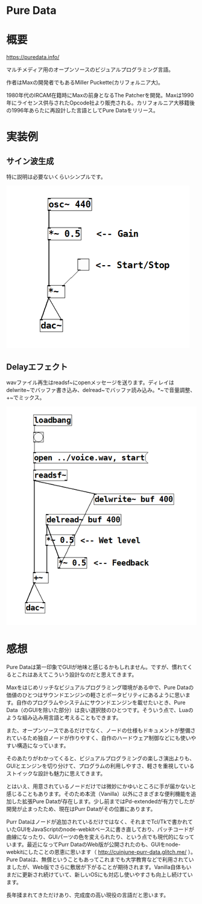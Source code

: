 Pure Data
===

# 概要

https://puredata.info/

マルチメディア用のオープンソースのビジュアルプログラミング言語。

作者はMaxの開発者でもあるMiller Puckette(カリフォルニア大)。

1980年代のIRCAM在籍時にMaxの前身となるThe Patcherを開発。Maxは1990年にライセンス供与されたOpcode社より販売される。カリフォルニア大移籍後の1996年あらたに再設計した言語としてPure Dataをリリース。

# 実装例

## サイン波生成

特に説明は必要ないくらいシンプルです。

![sine](sine.png)

## Delayエフェクト

wavファイル再生はreadsf\~にopenメッセージを送ります。ディレイはdelwrite\~でバッファ書き込み、delread\~でバッファ読み込み。*\~で音量調整、+\~でミックス。

![delay](delay.png)


# 感想

Pure Dataは第一印象でGUIが地味と感じるかもしれません。ですが、慣れてくるとこれはあえてこういう設計なのだと思えてきます。

Maxをはじめリッチなビジュアルプログラミング環境がある中で、Pure Dataの価値のひとつはサウンドエンジンの軽さとポータビリティにあるように思います。自作のプログラムやシステムにサウンドエンジンを載せたいとき、Pure Data（のGUIを除いた部分）は良い選択肢のひとつです。そういう点で、Luaのような組み込み用言語と考えることもできます。

また、オープンソースであるだけでなく、ノードの仕様もドキュメントが整備されているため独自ノードが作りやすく、自作のハードウェア制御などにも使いやすい構造になっています。

そのあたりがわかってくると、ビジュアルプログラミングの楽しさ演出よりも、GUIとエンジンを切り分けて、プログラムの利用しやすさ、軽さを重視しているストイックな設計も魅力に思えてきます。

とはいえ、用意されているノードだけでは微妙にかゆいところに手が届かないと感じることもあります。そのため本流（Vanilla）以外にさまざまな便利機能を追加した拡張Pure Dataが存在します。少し前まではPd-extendedが有力でしたが開発が止まったため、現在はPurr Dataがその位置にあります。

Purr Dataはノードが追加されているだけではなく、それまでTcl/Tkで書かれていたGUIをJavaScriptのnode-webkitベースに書き直しており、パッチコードが曲線になったり、GUIパーツの色を変えられたり、という点でも現代的になっています。最近になってPurr DataのWeb版が公開されたのも、GUIをnode-webkitにしたことの恩恵に思います（ http://cuinjune-purr-data.glitch.me/ ）。Pure Dataは、無償ということもあってこれまでも大学教育などで利用されていましたが、Web版でさらに敷居が下がることが期待されます。Vanilla自体もいまだに更新され続けていて、新しいOSにも対応し使いやすさも向上し続けています。

長年揉まれてきただけあり、完成度の高い現役の言語だと思います。

